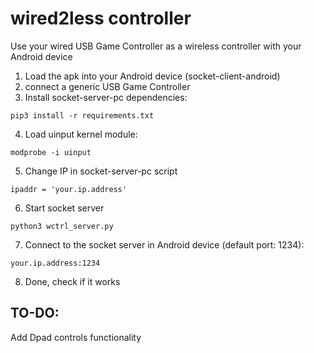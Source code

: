 # wired2less controller

Use your wired USB Game Controller as a wireless controller with your Android device

1. Load the apk into your Android device (socket-client-android)
2. connect a generic USB Game Controller
3. Install socket-server-pc dependencies:
```
pip3 install -r requirements.txt
```
4. Load uinput kernel module:
```
modprobe -i uinput
```
5. Change IP in socket-server-pc script
```
ipaddr = 'your.ip.address'
```
6. Start socket server
```
python3 wctrl_server.py
```
7. Connect to the socket server in Android device (default port: 1234):
```
your.ip.address:1234
```
8. Done, check if it works

## TO-DO:

Add Dpad controls functionality
